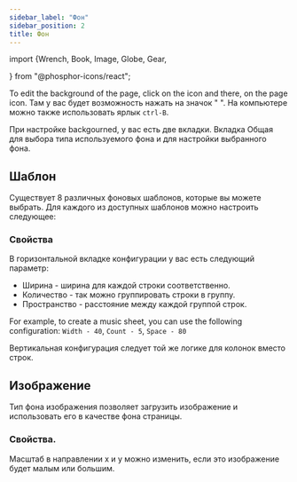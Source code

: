 ```yaml
---
sidebar_label: "Фон"
sidebar_position: 2
title: Фон
---
```


import {Wrench, Book, Image, Globe, Gear,

} from "@phosphor-icons/react";

To edit the background of the page, click on the <Wrench/> icon and there, on the <Book/> page icon. Там у вас будет возможность нажать на значок " <Image/>". На компьютере можно также использовать ярлык `ctrl-B`.

При настройке backgourned, у вас есть две вкладки. Вкладка <Globe/> Общая для выбора типа используемого фона и <Gear/> для настройки выбранного фона.

## <Globe/> Шаблон

Существует 8 различных фоновых шаблонов, которые вы можете выбрать. Для каждого из доступных шаблонов можно настроить следующее:


### <Gear/> Свойства

В горизонтальной вкладке конфигурации у вас есть следующий параметр:

- Ширина - ширина для каждой строки соответственно.
- Количество - так можно группировать строки в группу.
- Пространство - расстояние между каждой группой строк.

For example, to create a music sheet, you can use the following configuration: `Width - 40`, `Count - 5`, `Space - 80`

Вертикальная конфигурация следует той же логике для колонок вместо строк.

## <Globe/> Изображение

Тип фона изображения позволяет загрузить изображение и использовать его в качестве фона страницы.

### <Gear/> Свойства.

Масштаб в направлении x и y можно изменить, если это изображение будет малым или большим.
